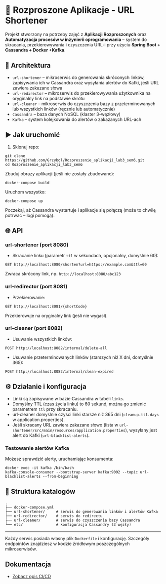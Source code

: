 # 🔗 Rozproszone Aplikacje - URL Shortener

Projekt stworzony na potrzeby zajęć z **Aplikacji Rozproszonych** oraz **Automatyzacja procesów w inżynierii oprogramowania** – system do skracania, przekierowywania i czyszczenia URL-i przy użyciu **Spring Boot + Cassandra + Docker +Kafka**.

## 🧱 Architektura

- `url-shortener` – mikroserwis do generowania skróconych linków, zapisywania ich w Cassandra oraz wysyłania alertów do Kafki, jeśli URL zawiera zakazane słowa
- `url-redirector` – mikroserwis do przekierowywania użytkownika na oryginalny link na podstawie skrótu
- `url-cleaner` – mikroserwis do czyszczenia bazy z przeterminowanych lub wszystkich linków (ręcznie lub automatycznie)
- `Cassandra` – baza danych NoSQL (klaster 3-węzłowy)
- `Kafka` – system kolejkowania do alertów o zakazanych URL-ach

## ▶️ Jak uruchomić

1. Sklonuj repo:
```
git clone https://github.com/Grzybol/Rozproszenie_aplikacji_lab3_sem6.git
cd Rozproszenie_aplikacji_lab3_sem6
```

Zbuduj obrazy aplikacji (jeśli nie zostały zbudowane):
```
docker-compose build
```

Uruchom wszystko:
```
docker-compose up
```

Poczekaj, aż Cassandra wystartuje i aplikacje się połączą (może to chwilę potrwać – logi pomogą).

## 🌐 API

### url-shortener (port 8080)
- Skracanie linku (parametr `ttl` w sekundach, opcjonalny, domyślnie 60):
```
GET http://localhost:8080/shorten?url=https://example.com&ttl=60
```
Zwraca skrócony link, np. `http://localhost:8080/abc123`

### url-redirector (port 8081)
- Przekierowanie:
```
GET http://localhost:8081/{shortCode}
```
Przekierowuje na oryginalny link (jeśli nie wygasł).

### url-cleaner (port 8082)
- Usuwanie wszystkich linków:
```
POST http://localhost:8082/internal/delete-all
```
- Usuwanie przeterminowanych linków (starszych niż X dni, domyślnie 365):
```
POST http://localhost:8082/internal/clean-expired
```

## ⚙️ Działanie i konfiguracja
- Linki są zapisywane w bazie Cassandra w tabeli `links`.
- Domyślny TTL (czas życia linku) to 60 sekund, można go zmienić parametrem `ttl` przy skracaniu.
- url-cleaner domyślnie czyści linki starsze niż 365 dni (`cleanup.ttl.days` w application.properties).
- Jeśli skracany URL zawiera zakazane słowo (lista w `url-shortener/src/main/resources/application.properties`), wysyłany jest alert do Kafki (`url-blacklist-alerts`).

### Testowanie alertów Kafka
Możesz sprawdzić alerty, uruchamiając konsumenta:
```
docker exec -it kafka /bin/bash
kafka-console-consumer --bootstrap-server kafka:9092 --topic url-blacklist-alerts --from-beginning
```

## 📂 Struktura katalogów
```
.
├── docker-compose.yml
├── url-shortener/     # serwis do generowania linków i alertów Kafka
├── url-redirector/    # serwis do redirectu
├── url-cleaner/       # serwis do czyszczenia bazy Cassandra
└── etc/               # konfiguracja Cassandry (3 węzły)
```

---

Każdy serwis posiada własny plik `Dockerfile` i konfigurację. Szczegóły endpointów znajdziesz w kodzie źródłowym poszczególnych mikroserwisów.

## Dokumentacja

- [Zobacz opis CI/CD](ci-cd-opis.md)
